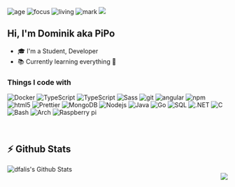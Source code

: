 ![age](https://img.shields.io/badge/age-20-blue)
![focus](https://img.shields.io/badge/focus-backend-red)
![living](https://img.shields.io/badge/living-Slovakia-3c9)
![mark](https://img.shields.io/badge/code%20quality-A%20for%20effort-brightgreen)
![](https://komarev.com/ghpvc/?username=dfalis&color=orange)

## Hi, I'm Dominik aka PiPo
- 🎓 I'm a Student, Developer
- 📚 Currently learning everything 🤣

<h3>Things I code with</h3>
<p>
  <img alt="Docker" src="https://img.shields.io/badge/-Docker-46a2f1?style=flat-square&logo=docker&logoColor=white" />
  <img alt="TypeScript" src="https://img.shields.io/badge/-TypeScript-007ACC?style=flat-square&logo=typescript&logoColor=white" />
  <img alt="TypeScript" src="https://img.shields.io/badge/-Javascript-yellow?style=flat-square&logo=javascript&logoColor=white" />
  <img alt="Sass" src="https://img.shields.io/badge/-Sass-CC6699?style=flat-square&logo=sass&logoColor=white" />
  <img alt="git" src="https://img.shields.io/badge/-Git-F05032?style=flat-square&logo=git&logoColor=white" />
  <img alt="angular" src="https://img.shields.io/badge/-Angular-DD0031?style=flat-square&logo=angular&logoColor=white" />
  <img alt="npm" src="https://img.shields.io/badge/-NPM-CB3837?style=flat-square&logo=npm&logoColor=white" />
  <img alt="html5" src="https://img.shields.io/badge/-HTML5-E34F26?style=flat-square&logo=html5&logoColor=white" />
  <img alt="Prettier" src="https://img.shields.io/badge/-Prettier-F7B93E?style=flat-square&logo=prettier&logoColor=white" />
  <img alt="MongoDB" src="https://img.shields.io/badge/-MongoDB-13aa52?style=flat-square&logo=mongodb&logoColor=white" />
  <img alt="Nodejs" src="https://img.shields.io/badge/-Nodejs-43853d?style=flat-square&logo=Node.js&logoColor=white" />
  <img alt="Java" src="https://img.shields.io/badge/-Java-red?style=flat-square&logo=java&logoColor=white"/>
  <img alt="Go" src="https://img.shields.io/badge/-Go-00ADD8?style=flat-square&logo=go&logoColor=white"/>
  <img alt="SQL" src="https://img.shields.io/badge/-SQL-4479A1?style=flat-square&logo=MySQL&logoColor=white"/>
  <img alt=".NET" src="https://img.shields.io/badge/-.NET-4479A1?style=flat-square&logo=.NET&logoColor=white"/>
  <img alt="C" src="https://img.shields.io/badge/-Clang-4479A1?style=flat-square&logo=C&logoColor=white"/>
  <img alt="Bash" src="https://img.shields.io/badge/-Bash-4479A1?style=flat-square&logo=GNU%20Bash&logoColor=white"/>
  <img alt="Arch" src="https://img.shields.io/badge/-Arch-1793D1?style=flat-square&logo=Arch%20Linux&logoColor=white"/>
  <img alt="Raspberry pi" src="https://img.shields.io/badge/-Raspberry%20pi-C51A4A?style=flat-square&logo=Raspberry%20Pi&logoColor=white"/>
</p>

<br />

## :zap: Github Stats

<img align="left" alt="dfalis's Github Stats" src="https://github-readme-stats.codestackr.vercel.app/api?username=dfalis&show_icons=true&hide_border=true" />

<br />

<img align="right" src="https://github-readme-stats.anuraghazra1.vercel.app/api/top-langs/?username=dfalis&hide_border=true" />

